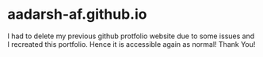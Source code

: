 # aadarsh-af.github.io
I had to delete my previous github protfolio website due to some issues and I recreated this portfolio. Hence it is accessible again as normal! Thank You!
